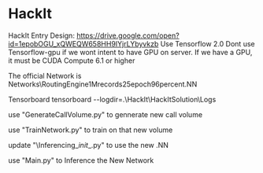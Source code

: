 # HackIt
HackIt Entry
Design: https://drive.google.com/open?id=1epobOGU_xQWEQW658HH9IYjrLYbyvkzb
Use Tensorflow 2.0
Dont use Tensorflow-gpu if we wont intent to have GPU on server.
  If we have a GPU, it must be CUDA Compute 6.1 or higher

The official Network is Networks\RoutingEngine1Mrecords25epoch96percent.NN


Tensorboard
  tensorboard --logdir=.\HackIt\HackItSolution\Logs


use "GenerateCallVolume.py" to gennerate new call volume

use "TrainNetwork.py" to train on that new volume

update "\Inferencing\__init__.py" to use the new .NN

use "Main.py" to Inference the New Network
